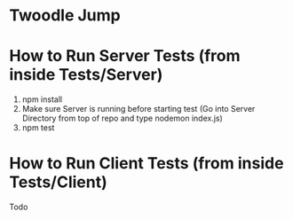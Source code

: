 # Twoodle Jump

# How to Run Server Tests (from inside Tests/Server)
1) npm install
2) Make sure Server is running before starting test (Go into Server Directory from top of repo and type nodemon index.js)
3) npm test



# How to Run Client Tests (from inside Tests/Client)
Todo
